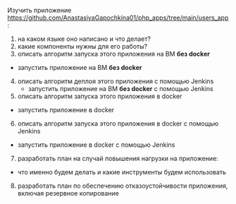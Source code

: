 Изучить приложение https://github.com/AnastasiyaGapochkina01/php_apps/tree/main/users_app :
1) на каком языке оно написано и что делает?
2) какие компоненты нужны для его работы?
3) описать алгоритм запуска этого приложения на ВМ __без docker__
  - запустить приложение на ВМ __без docker__
4) описать алгоритм деплоя этого приложения с помощью Jenkins
   - запустить приложение на ВМ __без docker__ с помощью Jenkins
5) описать алгоритм запуска этого приложения в docker
  - запустить приложение в docker
6) описать алгоритм запуска этого приложения в docker с помощью Jenkins
  - запустить приложение в docker с помощью Jenkins
7) разработать план на случай повышения нагрузки на приложение:
  - что именно будем делать и какие инструменты будем использовать
8) разработать план по обеспечению отказоустойчивости приложения, включая резервное копирование
